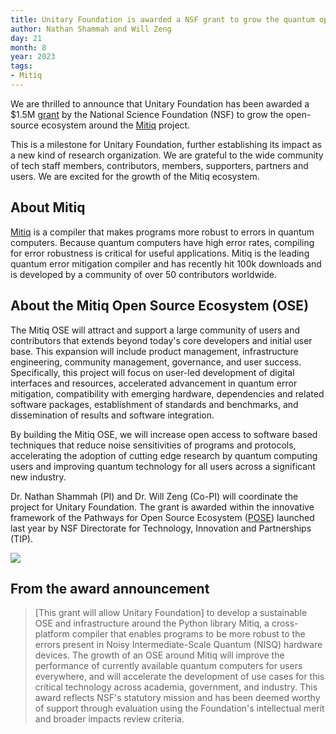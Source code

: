 ```yaml
---
title: Unitary Foundation is awarded a NSF grant to grow the quantum open source ecosystem
author: Nathan Shammah and Will Zeng
day: 21
month: 8
year: 2023
tags:
- Mitiq
---
```


We are thrilled to announce that Unitary Foundation has been awarded a $1.5M [grant](https://www.nsf.gov/awardsearch/showAward?AWD_ID=2303643&HistoricalAwards=false) by the National Science Foundation (NSF) to grow the open-source ecosystem around the [Mitiq](https://mitiq.readthedocs.io/en/latest/) project. 

This is a milestone for Unitary Foundation, further establishing its impact as a new kind of research organization. We are grateful to the wide community of tech staff members, contributors, members, supporters, partners and users. We are excited for the growth of the Mitiq ecosystem.  

## About Mitiq
[Mitiq](https://mitiq.readthedocs.io/en/latest/) is a compiler that makes programs more robust to errors in quantum computers. Because quantum computers have high error rates, compiling for error robustness is critical for useful applications. Mitiq is the leading quantum error mitigation compiler and has recently hit 100k downloads and is developed by a community of over 50 contributors worldwide.

## About the Mitiq Open Source Ecosystem (OSE)
The Mitiq OSE will attract and support a large community of users and contributors that extends beyond today's core developers and initial user base. This expansion will include product management, infrastructure engineering, community management, governance, and user success. Specifically, this project will focus on user-led development of digital interfaces and resources, accelerated advancement in quantum error mitigation, compatibility with emerging hardware, dependencies and related software packages, establishment of standards and benchmarks, and dissemination of results and software integration. 

By building the Mitiq OSE, we will increase open access to software based techniques that reduce noise sensitivities of programs and protocols, accelerating the adoption of cutting edge research by quantum computing users and improving quantum technology for all users across a significant new industry.

Dr. Nathan Shammah (PI) and Dr. Will Zeng (Co-PI) will coordinate the project for Unitary Foundation.
The grant is awarded within the innovative framework of the Pathways for Open Source Ecosystem ([POSE](https://www.nsf.gov/pubs/2022/nsf22572/nsf22572.htm)) launched last year by NSF Directorate for Technology, Innovation and Partnerships (TIP).

![](/images/nsf_mitiq.png)

## From the award announcement
> [This grant will allow Unitary Foundation] to develop a sustainable OSE and infrastructure around the Python library Mitiq, a cross-platform compiler that enables programs to be more robust to the errors present in Noisy Intermediate-Scale Quantum (NISQ) hardware devices. The growth of an OSE around Mitiq will improve the performance of currently available quantum computers for users everywhere, and will accelerate the development of use cases for this critical technology across academia, government, and industry.
> This award reflects NSF's statutory mission and has been deemed worthy of support through evaluation using the Foundation's intellectual merit and broader impacts review criteria.


